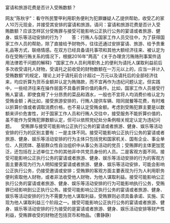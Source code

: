 宴请和旅游花费是否计入受贿数额？

网友"陈秋宇"：看守所民警甲利用职务便利为犯罪嫌疑人乙提供帮助，收受乙的家人10万元现金，并接受其安排的宴请和旅游。请问：宴请和旅游花费是否计入受贿数额？应该怎样区分受贿罪与接受可能影响公正执行公务的宴请或者旅游、健身、娱乐等活动安排的行为？　　答：行贿人与国家工作人员交往中，为了获得国家工作人员的帮助，除了直接给予财物外，往往还通过安排宴请、旅游、给予贵重礼品等方式，联络情感。在双方已经具备请托事项和其他大额经济往来、被认定为存在受贿行贿关系的情况下，根据2016年"两高"《关于办理贪污贿赂刑事案件适用法律若干问题的解释》"国家工作人员利用职务上的便利为请托人谋取利益前后多次收受请托人财物，受请托之前收受的财物数额在一万元以上的，应当一并计入受贿数额"的规定，理论上对于请托前合计超过一万元以及请托后的全部经济往来，均应折算为货币金额并认定为贿赂款，而不宜再作为违纪问题认定。但实践中，一些经济往来在操作层面不具备折算价值的条件。比如，国家工作人员接受行贿人宴请，即使食用了十分昂贵的菜品和酒水，一般也不宜将人均消费价格认定为受贿金额；再比如，接受旅游安排的，行贿人提供车辆、陪同就餐等花费，有时难以折算价值或者调取消费价格，也不易认定受贿金额。考虑到受贿犯罪主要是以数额来评价危害性，对于国家工作人员和行贿人交往中，接受服务不能折算价值的，虽不能作为受贿犯罪数额认定，但可以依照党纪处分条例相关规定认定为违纪问题。　　受贿罪与接受可能影响公正执行公务的宴请或者旅游、健身、娱乐等活动安排的行为的区别主要有：一是主体不同。接受可能影响公正执行公务的宴请或者旅游、健身、娱乐等活动安排的行为主体只包括党和国家机关、国有企业、事业单位、人民团体、基层群众性自治组织中从事公务活动的党员；受贿罪的主体更加宽泛，还包括在上述单位工作的其他非中共党员身份的人员。二是客观方面不同。接受可能影响公正执行公务的宴请或者旅游、健身、娱乐等活动安排的行为的客观方面主要表现为行为人明知接受宴请或者旅游、健身、娱乐等活动安排，可能会影响公正执行公务，仍接受邀请或安排；受贿罪的客观方面主要表现为行为人利用职务便利索取他人财物，或者非法收受他人财物，为他人谋取利益。接受可能影响公正执行公务的宴请或者旅游、健身、娱乐等活动安排的行为可能影响执行公务，受贿罪已经影响到公正执行公务。接受可能影响公正执行公务的宴请或者旅游、健身、娱乐等活动安排的行为不需要为他人谋取利益，受贿罪则必须具备承诺、实施、实现为他人谋取利益三个阶段之一。接受可能影响公正执行公务的宴请或者旅游、健身、娱乐等活动安排的行为接受的是宴请或者旅游、健身、娱乐活动安排等财产性利益，受贿罪收受的财物还包括货币和物品。（曹静静）
